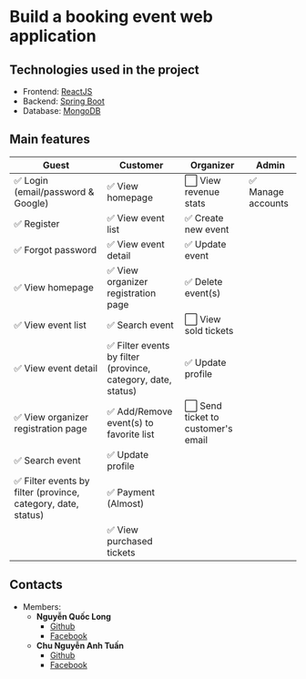 # Build a booking event web application
## Technologies used in the project
 - Frontend: [ReactJS](https://reactjs.org)
 - Backend: [Spring Boot](https://spring.io/projects/spring-boot/)
 - Database: [MongoDB](https://www.mongodb.com) 
## Main features
| Guest                                                        | Customer                                                     | Organizer                         | Admin             |
|--------------------------------------------------------------|--------------------------------------------------------------|-----------------------------------|-------------------|
| ✅ Login  (email/password & Google)                           | ✅ View homepage                                              | ⬜ View revenue stats              | ✅ Manage accounts |
| ✅ Register                                                   | ✅ View event list                                            | ✅ Create new event                |                   |
| ✅ Forgot password                                            | ✅ View event detail                                          | ✅ Update event                    |                   |
| ✅ View homepage                                              | ✅ View organizer registration page                           | ✅ Delete event(s)                 |                   |
| ✅ View event list                                            | ✅ Search event                                               | ⬜ View sold tickets               |                   |
| ✅ View event detail                                          | ✅ Filter events by filter (province, category, date, status) | ✅ Update profile                  |                   |
| ✅ View organizer registration page                           | ✅ Add/Remove event(s) to favorite list                       | ⬜ Send ticket to customer's email |                   |
| ✅ Search event                                               | ✅ Update profile                                             |                                   |                   |
| ✅ Filter events by filter (province, category, date, status) | ✅ Payment (Almost)                                                    |                                   |                   |
|                                                              | ✅ View purchased tickets                                     |                                   |                   |
## Contacts
 - Members:
   - **Nguyễn Quốc Long**
     - [Github](https://github.com/longquoc47krb)
     - [Facebook](https://www.facebook.com/long.quoc.0702)
   - **Chu Nguyễn Anh Tuấn**
     - [Github](https://github.com/Sahb9)
     - [Facebook](https://www.facebook.com/xanh.ti.1)
